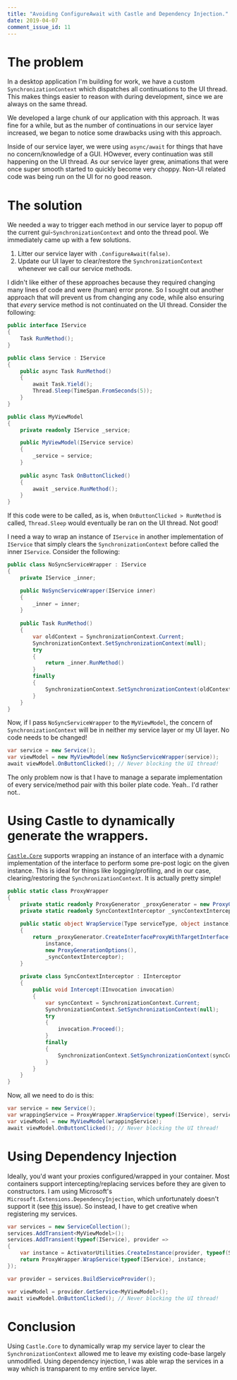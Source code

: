```yaml
---
title: "Avoiding ConfigureAwait with Castle and Dependency Injection."
date: 2019-04-07
comment_issue_id: 11
---
```


# The problem

In a desktop application I'm building for work, we have a custom ```SynchronizationContext``` which dispatches all continuations to the UI thread. This makes things easier to reason with during development, since we are always on the same thread.

We developed a large chunk of our application with this approach. It was fine for a while, but as the number of continuations in our service layer increased, we began to notice some drawbacks using with this approach.

Inside of our service layer, we were using ```async/await``` for things that have no concern/knowledge of a GUI. HOwever, every continuation was still happening on the UI thread. As our service layer grew, animations that were once super smooth started to quickly become very choppy. Non-UI related code was being run on the UI for no good reason.

# The solution

We needed a way to trigger each method in our service layer to popup off the current gui-```SynchronizationContext``` and onto the thread pool. We immediately came up with a few solutions.

1. Litter our service layer with ```.ConfigureAwait(false)```.
2. Update our UI layer to clear/restore the ```SynchronizationContext``` whenever we call our service methods.

I didn't like either of these approaches because they required changing many lines of code and were (human) error prone. So I sought out another approach that will prevent us from changing any code, while also ensuring that *every* service method is not continuated on the UI thread. Consider the following:

```c#
public interface IService
{
    Task RunMethod();
}

public class Service : IService
{
    public async Task RunMethod()
    {
        await Task.Yield();
        Thread.Sleep(TimeSpan.FromSeconds(5));
    }
}

public class MyViewModel
{
    private readonly IService _service;

    public MyViewModel(IService service)
    {
        _service = service;
    }
    
    public async Task OnButtonClicked()
    {
        await _service.RunMethod();
    }
}
```

If this code were to be called, as is, when ```OnButtonClicked > RunMethod``` is called, ```Thread.Sleep``` would eventually be ran on the UI thread. Not good!

I need a way to wrap an instance of ```IService``` in another implementation of ```IService``` that simply clears the ```SynchronizationContext``` before called the inner ```IService```. Consider the following:

```c#
public class NoSyncServiceWrapper : IService
{
    private IService _inner;

    public NoSyncServiceWrapper(IService inner)
    {
        _inner = inner;
    }
    
    public Task RunMethod()
    {
        var oldContext = SynchronizationContext.Current;
        SynchronizationContext.SetSynchronizationContext(null);
        try
        {
            return _inner.RunMethod()
        }
        finally
        {
            SynchronizationContext.SetSynchronizationContext(oldContext);
        }
    }
}
```

Now, if I pass ```NoSyncServiceWrapper``` to the ```MyViewModel```, the concern of ```SynchronizationContext``` will be in neither my service layer or my UI layer. No code needs to be changed!

```c#
var service = new Service();
var viewModel = new MyViewModel(new NoSyncServiceWrapper(service));
await viewModel.OnButtonClicked(); // Never blocking the UI thread!
```

The only problem now is that I have to manage a separate implementation of every service/method pair with this boiler plate code. Yeah.. I'd rather not..

# Using Castle to dynamically generate the wrappers.

[```Castle.Core```](https://www.nuget.org/packages/castle.core/) supports wrapping an instance of an interface with a dynamic implementation of the interface to perform some pre-post logic on the given instance. This is ideal for things like logging/profiling, and in our case, clearing/restoring the ```SynchronizationContext```. It is actually pretty simple!

```c#
public static class ProxyWrapper
{
    private static readonly ProxyGenerator _proxyGenerator = new ProxyGenerator();
    private static readonly SyncContextInterceptor _syncContextInterceptor = new SyncContextInterceptor();
    
    public static object WrapService(Type serviceType, object instance)
    {
        return _proxyGenerator.CreateInterfaceProxyWithTargetInterface(serviceType,
            instance,
            new ProxyGenerationOptions(),
            _syncContextInterceptor);
    }
    
    private class SyncContextInterceptor : IInterceptor
    {
        public void Intercept(IInvocation invocation)
        {
            var syncContext = SynchronizationContext.Current;
            SynchronizationContext.SetSynchronizationContext(null);
            try
            {
                invocation.Proceed();
            }
            finally
            {
                SynchronizationContext.SetSynchronizationContext(syncContext);
            }
        }
    }
}
```

Now, all we need to do is this:

```c#
var service = new Service();
var wrappingService = ProxyWrapper.WrapService(typeof(IService), service);
var viewModel = new MyViewModel(wrappingService);
await viewModel.OnButtonClicked(); // Never blocking the UI thread!
```

# Using Dependency Injection

Ideally, you'd want your proxies configured/wrapped in your container. Most containers support intercepting/replacing services before they are given to constructors. I am using Microsoft's ```Microsoft.Extensions.DependencyInjection```, which unfortunately doesn't support it (see [this](https://github.com/aspnet/Extensions/issues/1294) issue). So instead, I have to get creative when registering my services.

```c#
var services = new ServiceCollection();
services.AddTransient<MyViewModel>();
services.AddTransient(typeof(IService), provider =>
{
    var instance = ActivatorUtilities.CreateInstance(provider, typeof(Service));
    return ProxyWrapper.WrapService(typeof(IService), instance;
});

var provider = services.BuildServiceProvider();

var viewModel = provider.GetService<MyViewModel>();
await viewModel.OnButtonClicked(); // Never blocking the UI thread!
```

# Conclusion

Using ```Castle.Core``` to dynamically wrap my service layer to clear the ```SynchronizationContext``` allowed me to leave my existing code-base largely unmodified. Using dependency injection, I was able wrap the services in a way which is transparent to my entire service layer.
